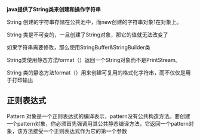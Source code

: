 **java提供了String类来创建和操作字符串**

String 创建的字符串存储在公共池中，而new创建的字符串对象1在对象上。

String 类是不可变的，一旦创建了String对象，那它的值就无法改变了

如果字符串需要修改，那么使用StringBuffer&StringBuilder类

String类使用静态方法format（）返回一个String对象而不是PrintStream。

String 类的静态方法format（）用来创建可复用的格式化字符串，而不仅仅是用于打印输出







## 正则表达式

Pattern 对象是一个正则表达式的编译表示，pattern没有公共构造方法。要创建一个pattern对象，你必须首先强调用其公共静态编译方法，它返回一个pattern对象，该方法接受一个正则表达式作为它的第一个参数





